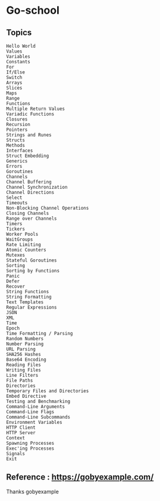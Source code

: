 # Go-school
## Topics 
    Hello World
    Values
    Variables
    Constants
    For
    If/Else
    Switch
    Arrays
    Slices
    Maps
    Range
    Functions
    Multiple Return Values
    Variadic Functions
    Closures
    Recursion
    Pointers
    Strings and Runes
    Structs
    Methods
    Interfaces
    Struct Embedding
    Generics
    Errors
    Goroutines
    Channels
    Channel Buffering
    Channel Synchronization
    Channel Directions
    Select
    Timeouts
    Non-Blocking Channel Operations
    Closing Channels
    Range over Channels
    Timers
    Tickers
    Worker Pools
    WaitGroups
    Rate Limiting
    Atomic Counters
    Mutexes
    Stateful Goroutines
    Sorting
    Sorting by Functions
    Panic
    Defer
    Recover
    String Functions
    String Formatting
    Text Templates
    Regular Expressions
    JSON
    XML
    Time
    Epoch
    Time Formatting / Parsing
    Random Numbers
    Number Parsing
    URL Parsing
    SHA256 Hashes
    Base64 Encoding
    Reading Files
    Writing Files
    Line Filters
    File Paths
    Directories
    Temporary Files and Directories
    Embed Directive
    Testing and Benchmarking
    Command-Line Arguments
    Command-Line Flags
    Command-Line Subcommands
    Environment Variables
    HTTP Client
    HTTP Server
    Context
    Spawning Processes
    Exec'ing Processes
    Signals
    Exit

## Reference : https://gobyexample.com/    

   Thanks gobyexample
